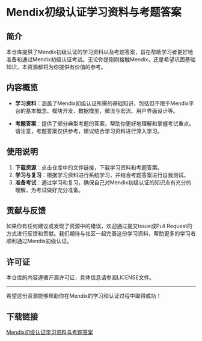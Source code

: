 # Mendix初级认证学习资料与考题答案

## 简介

本仓库提供了Mendix初级认证的学习资料以及考题答案，旨在帮助学习者更好地准备和通过Mendix初级认证考试。无论你是刚刚接触Mendix，还是希望巩固基础知识，本资源都将为你提供有价值的参考。

## 内容概览

- **学习资料**：涵盖了Mendix初级认证所需的基础知识，包括但不限于Mendix平台的基本概念、模块开发、数据模型、微流与宏流、用户界面设计等。
  
- **考题答案**：提供了部分典型考题的答案，帮助你更好地理解和掌握考试重点。请注意，考题答案仅供参考，建议结合学习资料进行深入学习。

## 使用说明

1. **下载资源**：点击仓库中的文件链接，下载学习资料和考题答案。
2. **学习与复习**：根据学习资料进行系统学习，并结合考题答案进行自我测试。
3. **准备考试**：通过学习和复习，确保自己对Mendix初级认证的知识点有充分的理解，为考试做好充分准备。

## 贡献与反馈

如果你有任何建议或发现了资源中的错误，欢迎通过提交Issue或Pull Request的方式进行反馈和贡献。我们期待与社区一起完善这份学习资料，帮助更多的学习者顺利通过Mendix初级认证。

## 许可证

本仓库的内容遵循开源许可证，具体信息请参阅LICENSE文件。

---

希望这份资源能够帮助你在Mendix的学习和认证过程中取得成功！

## 下载链接

[Mendix初级认证学习资料与考题答案](https://pan.quark.cn/s/fdcef62045bc)